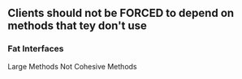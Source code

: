 ## Clients should not be FORCED to depend on methods that tey don't use

### Fat Interfaces
Large Methods
Not Cohesive Methods